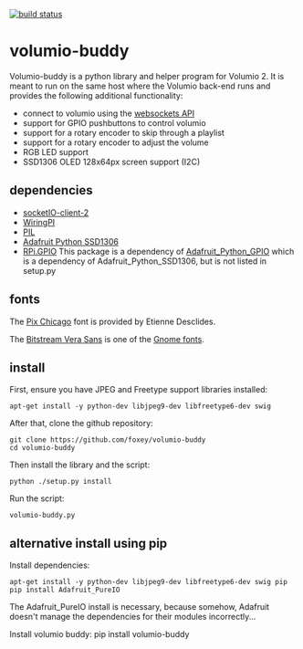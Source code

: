 [![build status](https://travis-ci.org/foxey/volumio-buddy.svg?branch=master)](https://travis-ci.org/foxey/volumio-buddy)

# volumio-buddy

Volumio-buddy is a python library and helper program for Volumio 2.
It is meant to run on the same host where the Volumio back-end runs and provides the following additional functionality:
- connect to volumio using the [websockets API](https://volumio.github.io/docs/API/WebSocket_APIs.html)
- support for GPIO pushbuttons to control volumio
- support for a rotary encoder to skip through a playlist
- support for a rotary encoder to adjust the volume
- RGB LED support
- SSD1306 OLED 128x64px screen support (I2C)

## dependencies
- [socketIO-client-2](https://pypi.python.org/pypi/socketIO-client-2)
- [WiringPI](http://wiringpi.com/)
- [PIL](http://effbot.org/zone/pil-index.htm)
- [Adafruit Python SSD1306](https://github.com/adafruit/Adafruit_Python_SSD1306)
- [RPi.GPIO](https://sourceforge.net/p/raspberry-gpio-python/wiki/Home/) This package is a dependency of [Adafruit_Python_GPIO](https://github.com/adafruit/Adafruit_Python_GPIO) which is a dependency of Adafruit_Python_SSD1306, but is not listed in setup.py

## fonts
The [Pix Chicago](http://www.dafont.com/pix-chicago.font) font is provided by Etienne Desclides.

The [Bitstream Vera Sans](http://ftp.gnome.org/pub/GNOME/sources/ttf-bitstream-vera/1.10/) is one of the [Gnome fonts](https://www.gnome.org/fonts/).

## install
First, ensure you have JPEG and Freetype support libraries installed:

	apt-get install -y python-dev libjpeg9-dev libfreetype6-dev swig

After that, clone the github repository:

	git clone https://github.com/foxey/volumio-buddy
	cd volumio-buddy

Then install the library and the script:

	python ./setup.py install

Run the script:

	volumio-buddy.py

## alternative install using pip
Install dependencies:

	apt-get install -y python-dev libjpeg9-dev libfreetype6-dev swig pip
	pip install Adafruit_PureIO
	
The Adafruit_PureIO install is necessary, because somehow, Adafruit doesn't manage the dependencies for their modules incorrectly...

Install volumio buddy:
	pip install volumio-buddy
